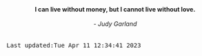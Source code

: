 
<div align="center"><b><span>I can live without money, but I cannot live without love.</span></b><br><br><i> - Judy Garland</i></div>
<br><br><kbd>Last updated:Tue Apr 11 12:34:41 2023</kbd>